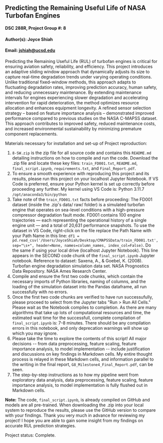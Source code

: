 ## Predicting the Remaining Useful Life of NASA Turbofan Engines 
#### DSC 288R, Project Group #: 8 
#### Author(s): Joyce Shiah 
#### Email: jshiah@ucsd.edu


Predicting the Remaining Useful Life (RUL) of turbofan engines is critical for ensuring aviation safety, reliability, and efficiency. This project introduces an adaptive sliding window approach that dynamically adjusts its size to capture real-time degradation trends under varying operating conditions. Unlike traditional fixed-window methods, this approach adapts to fluctuating degradation rates, improving prediction accuracy, human safety, and reducing unnecessary maintenance. By extending maintenance intervals for engines experiencing slower degradation and accelerating intervention for rapid deterioration, the method optimizes resource allocation and enhances equipment longevity. A refined sensor selection strategy – based on feature importance analysis – demonstrated improved performance compared to previous studies on the NASA C-MAPSS dataset. This approach contributes to improved safety, reduced maintenance costs, and increased environmental sustainability by minimizing premature component replacements.

Materials necessary for installation and set-up of Project reproduction:
1. `8-SW.zip` is the zip file for all source code and contains this `README.md` detailing instructions on how to compile and run the code. Download the .zip file and locate these key files: `train_FD001.txt`, `README.md`, `final_script.ipynb`, `requirements.txt`, and `Final_Report.pdf`.
2. To ensure a smooth experience with reproducing this project and its results, please run this project on your localhost Jupyter Notebook. If VS Code is preferred, ensure your Python kernel  is set up correctly before proceeding any further. My kernel using VS Code is: Python 3.11.7 `/opt/anaconda3/bin/python`
3. Take note of the `train_FD001.txt` facts before proceeding: The FD001 dataset (inside the .zip's data/ raw/ folder) is a simulated turbofan engine that operates on sea-level conditions with a high-pressure compressor degradation fault mode. FD001 contains 100 engine trajectories — each representing the operational history of a single engine unit — and a total of 20,631 performance snapshots. To use the dataset in VS Code, right-click on the file replace the Path Name with your Path Name in this line: `df1 = pd.read_csv('/Users/JoyceShiah/Desktop/CMAPSSData/train_FD001.txt', sep="\s+", header=None, names=column_names, index_col=False)`. Do the same if using your local drive (localhost Jupyter Notebook). This line appears in the SECOND code chunk of the `final_script.ipynb` Jupyter notebook.
Reference to dataset:
Saxena, A., & Goebel, K. (2008). Turbofan engine degradation simulation data set. NASA Prognostics Data Repository. NASA Ames Research Center.
4. Compile and ensure the first two code chunks, which contain the necessary imports of Python libraries, naming of columns, and the loading of the simulation dataset into the Pandas dataframe, all run successfully with no errors.
5. Once the first two code chunks are verified to have run successufully, please proceed to select from the Jupyter tabs "Run > Run All Cells." Please wait as the Notebook compiles to completion. As there are many algorithms that take up lots of computational resources and time, the estimated wait time for the successfull, complete compilation of `final_script.ipynb` is: 7-8 minutes. There should be any compilation errors in this notebook, and only deprecation warnings will show up which you may ignore.
6. Please take the time to explore the contents of this script! All major decisions -- from data preprocessing, feature scaling, feature importance analysis, to model implementation -- include justification and discussions on key findings in Markdown cells. My entire thought process is relayed in these Markdown cells, and information parallel to the writing in the final report, `G8_Milestone4_Final_Report.pdf`, can be seen.
7. The step-by-step instructions as to how my pipeline went from exploratory data analysis, data preprocessing, feature scaling, feature importance analysis, to model implementation is fully flushed out in Markdown cells.

**Note:** The code, `final_script.ipynb`, is already compiled on GitHub and models are all pre-trained. When downloading the .zip into your local system to reproduce the results, please use the GitHub version to compare with your findings.
Thank you very much in advance for reviewing my project! I hope you are able to gain some insight from my findings on accurate RUL prediction strategies.

Project status: Complete.


